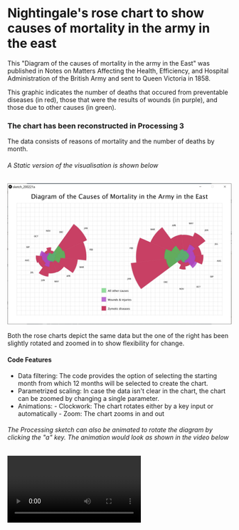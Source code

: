 # Nightingale's rose chart to show causes of mortality in the army in the east

This "Diagram of the causes of mortality in the army in the East" was published in Notes on Matters Affecting the Health, Efficiency, and Hospital Administration of the British Army and sent to Queen Victoria in 1858.

This graphic indicates the number of deaths that occured from preventable diseases (in red), those that were the results of wounds (in purple), and those due to other causes (in green).

### The chart has been reconstructed in Processing 3
The data consists of reasons of mortality and the number of deaths by month.

###### A Static version of the visualisation is shown below
![Rose Chart Static Image](https://github.com/amittal-tcd/TCD-work/blob/master/Data%20Visualization/Nightingale's%20Rose%20Chart%20of%20Causes%20of%20Mortality/Nightangale's%20Rose.JPG)

Both the rose charts depict the same data but the one of the right has been slightly rotated and zoomed in to show flexibility for change.

#### Code Features
- Data filtering: The code provides the option of selecting the starting month from which 12 months will be selected to create the chart.
- Parametrized scaling: In case the data isn't clear in the chart, the chart can be zoomed by changing a single parameter.
- Animations:
        - Clockwork: The chart rotates either by a key input or automatically
        - Zoom: The chart zooms in and out

###### The Processing sketch can also be animated to rotate the diagram by clicking the "a" key. The animation would look as shown in the video below
![Rose Chart Video](https://github.com/amittal-tcd/TCD-work/blob/master/Data%20Visualization/Nightingale's%20Rose%20Chart%20of%20Causes%20of%20Mortality/Nightingale%20Animation.avi)
